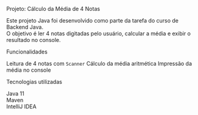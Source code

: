 
  Projeto: Cálculo da Média de 4 Notas

Este projeto Java foi desenvolvido como parte da tarefa do curso de Backend Java.  
O objetivo é ler 4 notas digitadas pelo usuário, calcular a média e exibir o resultado no console.

Funcionalidades

Leitura de 4 notas com `Scanner`
   Cálculo da média aritmética
 Impressão da média no console

 Tecnologias utilizadas

 Java 11  
 Maven  
 IntelliJ IDEA  



